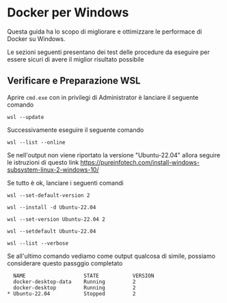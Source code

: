 # Docker per Windows

Questa guida ha lo scopo di migliorare e ottimizzare le performace di Docker su Windows. 

Le sezioni seguenti presentano dei test delle procedure da eseguire per essere sicuri di avere il miglior risultato possibile

## Verificare e Preparazione WSL

Aprire `cmd.exe` con in privilegi di Administrator è lanciare il seguente comando 

```
wsl --update
```

Successivamente eseguire il seguente comando

```
wsl --list --online
```

Se nell'output non viene riportato la versione "Ubuntu-22.04" allora seguire le istruzioni di questo link <https://pureinfotech.com/install-windows-subsystem-linux-2-windows-10/>

Se tutto è ok, lanciare i seguenti comandi

```
wsl --set-default-version 2
```

```
wsl --install -d Ubuntu-22.04
```

```
wsl --set-version Ubuntu-22.04 2
```

```
wsl --setdefault Ubuntu-22.04
```

```
wsl --list --verbose
```

Se all'ultimo comando vediamo come output qualcosa di simile, possiamo considerare questo passggio completato

```
  NAME                   STATE           VERSION
  docker-desktop-data    Running         2
  docker-desktop         Running         2
* Ubuntu-22.04           Stopped         2
```

